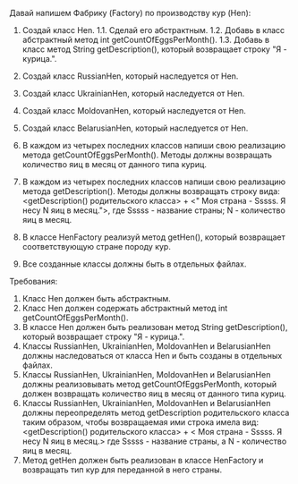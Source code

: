 
Давай напишем Фабрику (Factory) по производству кур (Hen):

1. Создай класс Hen.
1.1. Сделай его абстрактным.
1.2. Добавь в класс абстрактный метод int getCountOfEggsPerMonth().
1.3. Добавь в класс метод String getDescription(), который возвращает строку &quot;Я - курица.&quot;.

2. Создай класс RussianHen, который наследуется от Hen.
3. Создай класс UkrainianHen, который наследуется от Hen.
4. Создай класс MoldovanHen, который наследуется от Hen.
5. Создай класс BelarusianHen, который наследуется от Hen.

6. В каждом из четырех последних классов напиши свою реализацию метода getCountOfEggsPerMonth().
Методы должны возвращать количество яиц в месяц от данного типа куриц.

7. В каждом из четырех последних классов напиши свою реализацию метода getDescription().
Методы должны возвращать строку вида:
&lt;getDescription() родительского класса&gt; + &lt;&quot; Моя страна - Sssss. Я несу N яиц в месяц.&quot;&gt;,
где Sssss - название страны; N - количество яиц в месяц.

8. В классе HenFactory реализуй метод getHen(), который возвращает соответствующую стране породу кур.

9. Все созданные классы должны быть в отдельных файлах.


Требования:
1.	Класс Hen должен быть абстрактным.
2.	Класс Hen должен содержать абстрактный метод int getCountOfEggsPerMonth().
3.	В классе Hen должен быть реализован метод String getDescription(), который возвращает строку &quot;Я - курица.&quot;.
4.	Классы RussianHen, UkrainianHen, MoldovanHen и BelarusianHen должны наследоваться от класса Hen и быть созданы в отдельных файлах.
5.	Классы RussianHen, UkrainianHen, MoldovanHen и BelarusianHen должны реализовывать метод getCountOfEggsPerMonth, который должен возвращать количество яиц в месяц от данного типа куриц.
6.	Классы RussianHen, UkrainianHen, MoldovanHen и BelarusianHen должны переопределять метод getDescription родительского класса таким образом, чтобы возвращаемая ими строка имела вид: &lt;getDescription() родительского класса&gt; + &lt; Моя страна - Sssss. Я несу N яиц в месяц.&gt; где Sssss - название страны, а N - количество яиц в месяц.
7.	Метод getHen должен быть реализован в классе HenFactory и возвращать тип кур для переданной в него страны.


